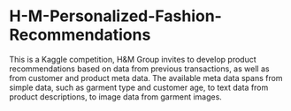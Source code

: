 # H-M-Personalized-Fashion-Recommendations
This is a Kaggle competition, H&amp;M Group invites  to develop product recommendations based on data from previous transactions, as well as from customer and product meta data. The available meta data spans from simple data, such as garment type and customer age, to text data from product descriptions, to image data from garment images.
